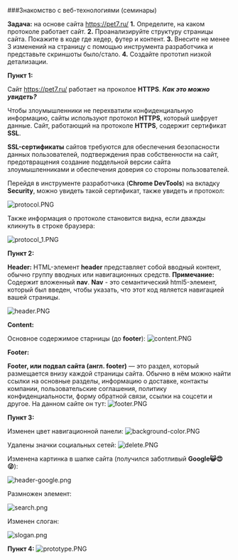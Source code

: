 ###Знакомство с веб-технологиями (семинары)

**Задача:** на основе сайта https://pet7.ru/
**1.** Определите, на каком протоколе работает сайт.
**2.** Проанализируйте структуру страницы сайта. Покажите в коде где хедер, футер и контент.
**3.** Внесите не менее 3 изменений на страницу с помощью инструмента разработчика и представьте скриншоты было/стало.
**4.** Создайте прототип низкой детализации.

**Пункт 1:**

Сайт https://pet7.ru/ работает на проколое **HTTPS**.
_**Как это можно увидеть?**_

Чтобы злоумышленники не перехватили конфиденциальную информацию, сайты используют протокол **HTTPS**, который шифрует данные.
Сайт, работающий на протоколе **HTTPS**, содержит сертификат **SSL**.

**SSL-сертификаты** сайтов требуются для обеспечения безопасности данных пользователей, подтверждения прав собственности на сайт, предотвращения создание поддельной версии сайта злоумышленниками и обеспечения доверия со стороны пользователей. 

Перейдя в инструменте разработчика (**Chrome DevTools**) на вкладку **Security**, можно увидеть такой сертификат, также увидеть и протокол:

![protocol.PNG](protocol.PNG)

Также информация о протоколе становится видна, если дважды кликнуть в строке браузера:

![protocol_1.PNG](protocol_1.PNG)

**Пункт 2:**

**Header:**
HTML-элемент **header** представляет собой вводный контент, обычно группу вводных или навигационных средств.
**Примечание:**
Содержит вложенный **nav**.
**Nav** - это семантический html5-элемент, который был введен, чтобы указать, что этот код является навигацией вашей страницы.

![header.PNG](header.PNG)

**Content:**

Основное содержимое старницы (до **footer**):
![content.PNG](content.PNG)

**Footer:**

**Footer, или подвал сайта (англ. footer)** — это раздел, который размещается внизу каждой страницы сайта. Обычно в нём можно найти ссылки на основные разделы, информацию о доставке, контакты компании, пользовательские соглашения, политику конфиденциальности, форму обратной связи, ссылки на соцсети и другое.
На данном сайте он тут:
![footer.PNG](footer.PNG)

**Пункт 3:**

Изменен цвет навигационной панели:
![background-color.PNG](background-color.PNG)

Удалены значки социальных сетей:
![delete.PNG](delete.PNG)

Изменена картинка в шапке сайта (получился заботливый **Google😺😍😜**):

![header-google.png](header-google.png)

Размножен  элемент:

![search.png](search.png) 

Изменен слоган:

![slogan.png](slogan.png) 

**Пункт 4:**
![prototype.PNG](prototype.PNG) 
